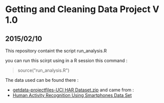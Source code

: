 # Getting and Cleaning Data Project V 1.0
## 2015/02/10

This repository containt the script run_analysis.R 

you can run this scirpt using in a R session this command :
> source("run_analysis.R")

The data used can be found there :
* <a href="https://d396qusza40orc.cloudfront.net/getdata%2Fprojectfiles%2FUCI%20HAR%20Dataset.zip">getdata-projectfiles-UCI HAR Dataset.zip</a> 
and came from :
* <a href="http://archive.ics.uci.edu/ml/datasets/Human+Activity+Recognition+Using+Smartphones">Human Activity Recognition Using Smartphones Data Set </a>

